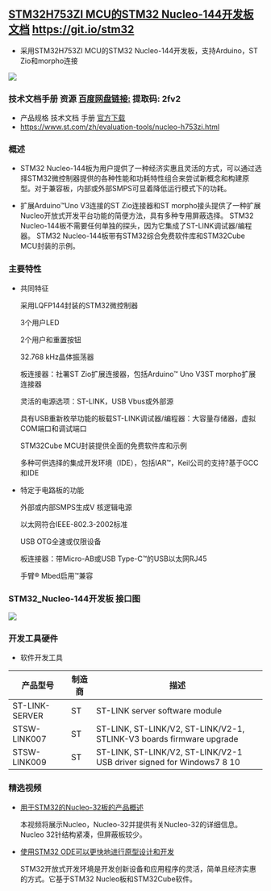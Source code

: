 ## [STM32H753ZI MCU的STM32 Nucleo-144开发板 文档](https://www.st.com/en/evaluation-tools/nucleo-h753zi.html)   https://git.io/stm32
- 采用STM32H753ZI MCU的STM32 Nucleo-144开发板，支持Arduino，ST Zio和morpho连接

![](https://github.com/hongwenjun/stm32h753/raw/master/img/stm32_nucleo.jpg)

### 技术文档手册 资源  [百度网盘链接:](https://pan.baidu.com/s/1y-VJsHFHUPCaSau1pdbdGQ)   提取码: 2fv2 

- 产品规格 技术文档 手册 [官方下载](https://www.st.com/zh/evaluation-tools/nucleo-h753zi.html)
- https://www.st.com/zh/evaluation-tools/nucleo-h753zi.html

### 概述

- STM32 Nucleo-144板为用户提供了一种经济实惠且灵活的方式，可以通过选择STM32微控制器提供的各种性能和功耗特性组合来尝试新概念和构建原型。对于兼容板，内部或外部SMPS可显着降低运行模式下的功耗。

- 扩展Arduino™Uno V3连接的ST Zio连接器和ST morpho接头提供了一种扩展Nucleo开放式开发平台功能的简便方法，具有多种专用屏蔽选择。
STM32 Nucleo-144板不需要任何单独的探头，因为它集成了ST-LINK调试器/编程器。
STM32 Nucleo-144板带有STM32综合免费软件库和STM32Cube MCU封装的示例。

### 主要特性

- 共同特征

	采用LQFP144封装的STM32微控制器
	
	3个用户LED
	
	2个用户和重置按钮
	
	32.768 kHz晶体振荡器
	
	板连接器：社署ST Zio扩展连接器，包括Arduino™ Uno V3ST morpho扩展连接器
	
	灵活的电源选项：ST-LINK，USB Vbus或外部源
	
	具有USB重新枚举功能的板载ST-LINK调试器/编程器：大容量存储器，虚拟COM端口和调试端口
	
	STM32Cube MCU封装提供全面的免费软件库和示例
	
	多种可供选择的集成开发环境（IDE），包括IAR™，Keil公司的支持?基于GCC和IDE

- 特定于电路板的功能

	外部或内部SMPS生成V 核逻辑电源
	
	以太网符合IEEE-802.3-2002标准
	
	USB OTG全速或仅限设备
	
	板连接器：带Micro-AB或USB Type-C™的USB以太网RJ45
	
	手臂® Mbed启用™兼容
	
### STM32_Nucleo-144开发板 接口图

![](https://github.com/hongwenjun/stm32h753/raw/master/img/nucleo144.jpg)
	
### 开发工具硬件

- 软件开发工具

| 产品型号 | 制造商   | 描述 |
| ----- | --------- | ----------- | 
| ST-LINK-SERVER | ST | ST-LINK server software module |
|STSW-LINK007 | ST | ST-LINK, ST-LINK/V2, ST-LINK/V2-1, STLINK-V3 boards firmware upgrade |
| STSW-LINK009 | ST | ST-LINK, ST-LINK/V2, ST-LINK/V2-1 USB driver signed for Windows7 8 10 |


### 精选视频

- [用于STM32的Nucleo-32板的产品概述](https://www.st.com/zh/evaluation-tools/nucleo-h753zi.html)

	本视频将展示Nucleo，Nucleo-32并提供有关Nucleo-32的详细信息。Nucleo 32针结构紧凑，但屏蔽板较少。

- [使用STM32 ODE可以更快地进行原型设计和开发](https://www.st.com/zh/evaluation-tools/nucleo-h753zi.html)

	STM32开放式开发环境是开发创新设备和应用程序的灵活，简单且经济实惠的方式。它基于STM32 Nucleo板和STM32Cube软件。
